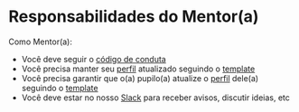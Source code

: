 # Responsabilidades do Mentor(a)

Como Mentor(a):

* Você deve seguir o [código de conduta](/CONDUTA.md)
* Você precisa manter seu [perfil](/mentores) atualizado seguindo o [template](/mentores/mentor_template.md)
* Você precisa garantir que o(a) pupilo(a) atualize o [perfil](/pupilos) dele(a) seguindo o [template](/pupilos/pupilo_template.md)
* Você deve estar no nosso [Slack](https://ctgroups.herokuapp.com/) para receber avisos, discutir ideias, etc
